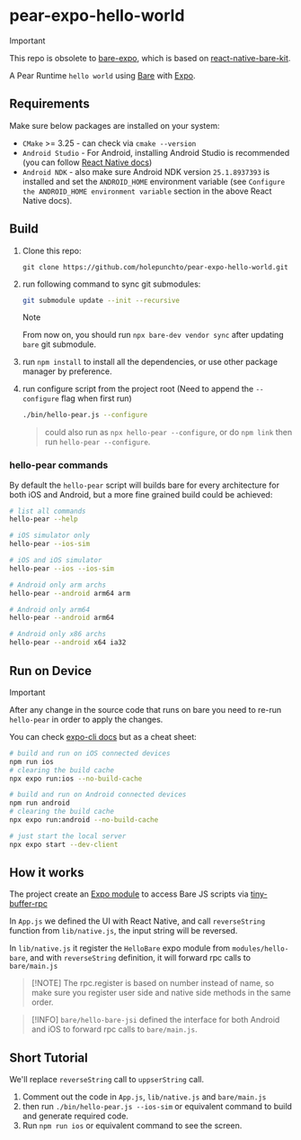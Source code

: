 # pear-expo-hello-world

> [!IMPORTANT]
> This repo is obsolete to [bare-expo](https://github.com/holepunchto/bare-expo), which is based on [react-native-bare-kit](https://github.com/holepunchto/react-native-bare-kit).

A Pear Runtime `hello world` using [Bare](https://github.com/holepunchto/bare) with [Expo](https://docs.expo.dev/).

## Requirements

Make sure below packages are installed on your system:

- `CMake` >= 3.25 - can check via `cmake --version`
- `Android Studio` - For Android, installing Android Studio is recommended (you can follow [React Native docs](https://reactnative.dev/docs/set-up-your-environment?platform=android))
- `Android NDK` - also make sure Android NDK version `25.1.8937393` is installed and set the `ANDROID_HOME` environment variable (see `Configure the ANDROID_HOME environment variable` section in the above React Native docs).

## Build

1. Clone this repo:

    ```
    git clone https://github.com/holepunchto/pear-expo-hello-world.git
    ```

2. run following command to sync git submodules:

    ```sh
    git submodule update --init --recursive
    ```

    > [!NOTE]
    > From now on, you should run `npx bare-dev vendor sync` after updating `bare` git submodule.

3. run `npm install` to install all the dependencies, or use other package manager by preference.

4. run configure script from the project root (Need to append the `--configure` flag when first run)

    ```sh
    ./bin/hello-pear.js --configure
    ```

    > could also run as `npx hello-pear --configure`, or do `npm link` then run `hello-pear --configure`.

### hello-pear commands

By default the `hello-pear` script will builds bare for every architecture for both iOS and Android, but a more fine grained build could be achieved:

```sh
# list all commands
hello-pear --help

# iOS simulator only
hello-pear --ios-sim

# iOS and iOS simulator
hello-pear --ios --ios-sim

# Android only arm archs
hello-pear --android arm64 arm

# Android only arm64
hello-pear --android arm64

# Android only x86 archs
hello-pear --android x64 ia32
```

## Run on Device

> [!IMPORTANT]
> After any change in the source code that runs on bare you need to re-run `hello-pear` in order to apply the changes.

You can check [expo-cli docs](https://docs.expo.dev/more/expo-cli/) but as a cheat sheet:

```sh
# build and run on iOS connected devices
npm run ios
# clearing the build cache
npx expo run:ios --no-build-cache

# build and run on Android connected devices
npm run android
# clearing the build cache
npx expo run:android --no-build-cache

# just start the local server
npx expo start --dev-client
```

## How it works

The project create an [Expo module](https://docs.expo.dev/modules/overview/) to access Bare JS scripts via [tiny-buffer-rpc](https://github.com/holepunchto/tiny-buffer-rpc)

In `App.js` we defined the UI with React Native, and call `reverseString` function from `lib/native.js`, the input string will be reversed.

In `lib/native.js` it register the `HelloBare` expo module from `modules/hello-bare`, and with `reverseString` definition, it will forward rpc calls to `bare/main.js`

> [!NOTE] The rpc.register is based on number instead of name, so make sure you register user side and native side methods in the same order.

> [!INFO] `bare/hello-bare-jsi` defined the interface for both Android and iOS to forward rpc calls to `bare/main.js`.

## Short Tutorial

We'll replace `reverseString` call to `uppserString` call.

1. Comment out the code in `App.js`, `lib/native.js` and `bare/main.js`
1. then run `./bin/hello-pear.js --ios-sim` or equivalent command to build and generate required code.
1. Run `npm run ios` or equivalent command to see the screen.
